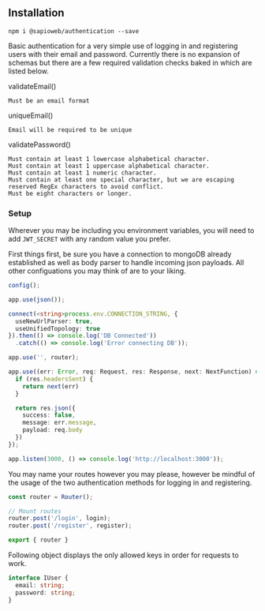 ## Installation

`npm i @sapioweb/authentication --save`

Basic authentication for a very simple use of logging in and registering users with their email and password. Currently there is no expansion of schemas but there are a few required validation checks baked in which are listed below.  

validateEmail()
```text
Must be an email format
```
uniqueEmail()
```text
Email will be required to be unique
```
validatePassword()
 ```
Must contain at least 1 lowercase alphabetical character.
Must contain at least 1 uppercase alphabetical character.
Must contain at least 1 numeric character.
Must contain at least one special character, but we are escaping reserved RegEx characters to avoid conflict.
Must be eight characters or longer.
```

### Setup
Wherever you may be including you environment variables, you will need to add `JWT_SECRET` with any random value you prefer.

First things first, be sure you have a connection to mongoDB already established as well as body parser to handle incoming json payloads. All other configuations you may think of are to your liking.
```typescript
config();

app.use(json());

connect(<string>process.env.CONNECTION_STRING, {
  useNewUrlParser: true,
  useUnifiedTopology: true
}).then(() => console.log('DB Connected'))
  .catch(() => console.log('Error connecting DB'));

app.use('', router);

app.use((err: Error, req: Request, res: Response, next: NextFunction) => {
  if (res.headersSent) {
    return next(err)
  }

  return res.json({
    success: false,
    message: err.message,
    payload: req.body
  })
});

app.listen(3000, () => console.log('http://localhost:3000'));

```

You may name your routes however you may please, however be mindful of the usage of the two authentication methods for logging in and registering.
```typescript
const router = Router();

// Mount routes
router.post('/login', login);
router.post('/register', register);

export { router }
```

Following object displays the only allowed keys in order for requests to work.
```typescript
interface IUser {
  email: string;
  password: string;
}
```
